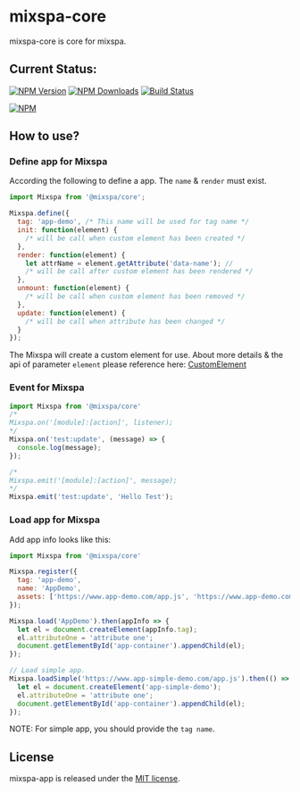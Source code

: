 # mixspa-core
mixspa-core is core for mixspa.

## Current Status:

[![NPM Version](https://img.shields.io/npm/v/@mixspa/core.svg)](https://npmjs.org/package/@mixspa/core)
[![NPM Downloads](https://img.shields.io/npm/dm/@mixspa/core.svg)](https://npmjs.org/package/@mixspa/core)
[![Build Status](https://circleci.com/gh/mixspa/mixspa-core.svg?style=svg)](https://circleci.com/gh/mixspa/mixspa-core)

[![NPM](https://nodei.co/npm/@mixspa/core.png?downloads=true&downloadRank=true&stars=true)](https://nodei.co/npm/@mixspa/core/)

## How to use?

### Define app for Mixspa

According the following to define a app. The `name` & `render` must exist.

```js
import Mixspa from '@mixspa/core';

Mixspa.define({
  tag: 'app-demo', /* This name will be used for tag name */
  init: function(element) {
    /* will be call when custom element has been created */
  },
  render: function(element) {
    let attrName = element.getAttribute('data-name'); //
    /* will be call after custom element has been rendered */
  },
  unmount: function(element) {
    /* will be call when custom element has been removed */
  },
  update: function(element) {
    /* will be call when attribute has been changed */
  }
});
```

The Mixspa will create a custom element for use.
About more details & the api of parameter `element` please reference here:
[CustomElement](https://developer.mozilla.org/en-US/docs/Web/API/CustomElementRegistry)

### Event for Mixspa

```js
import Mixspa from '@mixspa/core'
/*
Mixspa.on('[module]:[action]', listener);
*/
Mixspa.on('test:update', (message) => {
  console.log(message);
});

/*
Mixspa.emit('[module]:[action]', message);
*/
Mixspa.emit('test:update', 'Hello Test');
```

### Load app for Mixspa

Add app info looks like this:
```js
import Mixspa from '@mixspa/core'

Mixspa.register({
  tag: 'app-demo',
  name: 'AppDemo',
  assets: ['https://www.app-demo.com/app.js', 'https://www.app-demo.com/app.css']
});

Mixspa.load('AppDemo').then(appInfo => {
  let el = document.createElement(appInfo.tag);
  el.attributeOne = 'attribute one';
  document.getElementById('app-container').appendChild(el);
});

// Load simple app.
Mixspa.loadSimple('https://www.app-simple-demo.com/app.js').then(() => {
  let el = document.createElement('app-simple-demo');
  el.attributeOne = 'attribute one';
  document.getElementById('app-container').appendChild(el);
});
```

NOTE: For simple app, you should provide the `tag name`.

## License

mixspa-app is released under the [MIT license](https://github.com/mixspa/mixspa-core/blob/master/LICENSE).

